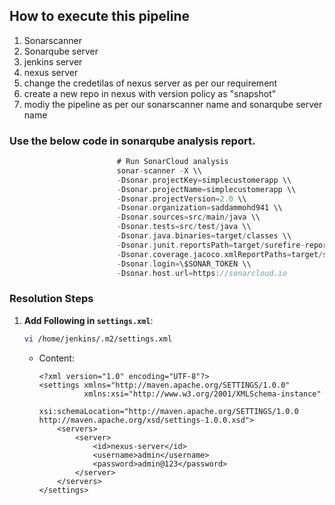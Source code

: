 ## How to execute this pipeline

1) Sonarscanner
2) Sonarqube server
3) jenkins server
4) nexus server
5) change the credetilas of nexus server as per our requirement
6) create a new repo in nexus with version policy as "snapshot"
7) modiy the pipeline as per our sonarscanner name and sonarqube server name

### Use the below code in sonarqube analysis report.

```groovy
                        # Run SonarCloud analysis
                        sonar-scanner -X \\
                        -Dsonar.projectKey=simplecustomerapp \\
                        -Dsonar.projectName=simplecustomerapp \\
                        -Dsonar.projectVersion=2.0 \\
                        -Dsonar.organization=saddammohd941 \\
                        -Dsonar.sources=src/main/java \\
                        -Dsonar.tests=src/test/java \\
                        -Dsonar.java.binaries=target/classes \\
                        -Dsonar.junit.reportsPath=target/surefire-reports \\
                        -Dsonar.coverage.jacoco.xmlReportPaths=target/site/jacoco/jacoco.xml \\
                        -Dsonar.login=\$SONAR_TOKEN \\
                        -Dsonar.host.url=https://sonarcloud.io
```

### Resolution Steps

1. **Add  Following in `settings.xml`**:
   ```bash
   vi /home/jenkins/.m2/settings.xml
   ```
   - Content:
     ```
     <?xml version="1.0" encoding="UTF-8"?>
     <settings xmlns="http://maven.apache.org/SETTINGS/1.0.0"
               xmlns:xsi="http://www.w3.org/2001/XMLSchema-instance"
               xsi:schemaLocation="http://maven.apache.org/SETTINGS/1.0.0 http://maven.apache.org/xsd/settings-1.0.0.xsd">
         <servers>
             <server>
                 <id>nexus-server</id>
                 <username>admin</username>
                 <password>admin@123</password>
             </server>
         </servers>
     </settings>
     ```

